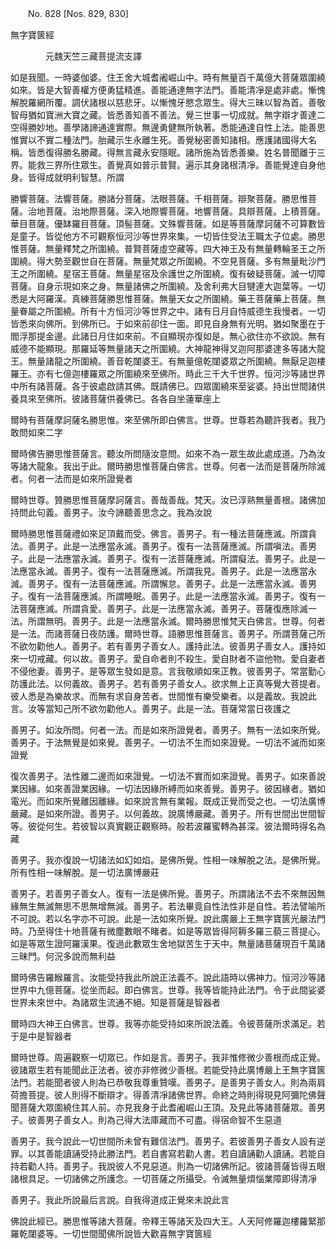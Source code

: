 ﻿　　No. 828 [Nos. 829, 830]

無字寶篋經

　　　　元魏天竺三藏菩提流支譯


如是我聞。一時婆伽婆。住王舍大城耆阇崛山中。時有無量百千萬億大菩薩眾圍繞如來。皆是大智善權方便勇猛精進。善能通達無字法門。善能清凈是處非處。慚愧解脫羅網所覆。調伏諸根以慈悲牙。以慚愧牙愍念眾生。得大三昧以智為首。善敬智母猶如寶洲大寶之藏。皆悉善知善不善法。覺三世事一切成就。無字辯才善達二空得勝妙地。善學諸諦通達實際。無邊勇健無所執著。悉能通達自性上法。能善思惟實以不實二種法門。胎藏示生永離生死。善覺秘密善知諸相。應護諸國得大名稱。皆悉復得勝名勝藏。得無言藏永安隱眠。諸所施為皆悉善樂。姓名普聞離于三界。能救三界所住眾生。善覺真如普示普賢。遍示其身諸根清凈。善能覺達自身他身。皆得成就明利智慧。所謂

勝響菩薩。法響菩薩。勝諸分菩薩。法眼菩薩。千相菩薩。辯聚菩薩。勝思惟菩薩。治地菩薩。治地際菩薩。深入地際響菩薩。地響菩薩。具辯菩薩。上積菩薩。華目菩薩。優缽羅目菩薩。頂髻菩薩。文殊響菩薩。如是等菩薩摩訶薩不可算數皆是童子。皆從他方不可觀察恒河沙等世界來集。一切皆住受法王職太子位處。勝思惟菩薩。無量釋梵之所圍繞。普賢菩薩虛空藏等。四大神王及有無量轉輪圣王之所圍繞。得大勢至觀世自在菩薩。無量梵眾之所圍繞。不空見菩薩。多有無量毗沙門王之所圍繞。星宿王菩薩。無量星宿及余護世之所圍繞。復有破疑菩薩。滅一切障菩薩。自身示現如來之身。無量諸佛之所圍繞。及舍利弗大目犍連大迦葉等。一切悉是大阿羅漢。真練菩薩勝思惟菩薩。無量天女之所圍繞。藥王菩薩藥上菩薩。無量眷屬之所圍繞。所有十方恒河沙等世界之中。諸有日月自恃威德生我慢者。一切皆悉來向佛所。到佛所已。于如來前卻住一面。即見自身無有光明。猶如聚墨在于閻浮那提金邊。此諸日月住如來前。不自顯現亦復如是。無心欲住亦不欲說。無有威德不能顯現。那羅延等無量諸天之所圍繞。大神龍神得叉迦阿那婆達多等諸大龍王。無量諸龍之所圍繞。善音乾闥婆王。有無量億乾闥婆眾之所圍繞。無厭足迦樓羅王。亦有七億迦樓羅眾之所圍繞來至佛所。時此三千大千世界。恒河沙等諸世界中所有諸菩薩。各于彼處啟請其佛。既請佛已。四眾圍繞來至娑婆。持出世間諸供養具來至佛所。彼諸菩薩供養佛已。各各自坐蓮華座上

爾時有菩薩摩訶薩名勝思惟。來至佛所即白佛言。世尊。世尊若為聽許我者。我乃敢問如來二字

爾時佛告勝思惟菩薩言。聽汝所問隨汝意問。如來不為一眾生故此處成道。乃為汝等諸大龍象。我出于此。爾時勝思惟菩薩白佛言。世尊。何者一法而是菩薩所除滅者。何者一法而是如來所證覺者

爾時世尊。贊勝思惟菩薩摩訶薩言。善哉善哉。梵天。汝已淳熟無量善根。諸佛加持問此句義。善男子。汝今諦聽善思念之。我為汝說

爾時勝思惟菩薩禮如來足頂戴而受。佛言。善男子。有一種法菩薩應滅。所謂貪法。善男子。此是一法應當永滅。善男子。復有一法菩薩應滅。所謂嗔法。善男子。此是一法應當永滅。善男子。復有一法菩薩應滅。所謂癡法。善男子。此是一法應當永滅。善男子。復有一法菩薩應滅。所謂我見。善男子。此是一法應當永滅。善男子。復有一法菩薩應滅。所謂懈怠。善男子。此是一法應當永滅。善男子。復有一法菩薩應滅。所謂睡眠。善男子。此是一法應當永滅。善男子。復有一法菩薩應滅。所謂貪愛。善男子。此是一法應當永滅。善男子。菩薩復應除滅一法。所謂無明。善男子。此是一法應當永滅。爾時勝思惟梵天白佛言。世尊。何者是一法。而諸菩薩日夜防護。爾時世尊。語勝思惟菩薩言。善男子。所謂菩薩己所不欲勿勸他人。善男子。若有善男子善女人。護持此法。彼善男子善女人。護持如來一切戒藏。何以故。善男子。愛自命者則不殺生。愛自財者不盜他物。愛自妻者不侵他妻。善男子。是等眾生發如是意。言我敬順如來正教。彼善男子。常當勤心防護此法。以何義故。善男子。若有善男子善女人。欲求無上正真等覺大菩提者。彼人悉是為樂故求。而無有求自身苦者。世間惟有樂受樂者。以是義故。我說此言。汝等當知己所不欲勿勸他人。善男子。此是一法。菩薩常當日夜護之

善男子。如汝所問。何者一法。而是如來所證覺者。善男子。無有一法如來所覺。善男子。于法無覺是如來覺。善男子。一切法不生而如來證覺。一切法不滅而如來證覺

復次善男子。法性離二邊而如來證覺。一切法不實而如來證覺。善男子。如來善說業因緣。如來善證業因緣。一切法因緣所縛而如來善覺。善男子。彼因緣者。猶如電光。而如來所覺離因離緣。如來說言無有業報。既成正覺而受之也。一切法廣博嚴藏。是如來所證。善男子。以何義故。說廣博嚴藏。善男子。所有世間出世間智等。彼從何生。若彼智以真實觀正觀察時。般若波羅蜜轉為甚深。彼法爾時得名為藏

善男子。我亦復說一切諸法如幻如焰。是佛所覺。性相一味解脫之法。是佛所覺。所有性相一味解脫。是一切法廣博嚴莊

善男子。若善男子善女人。復有一法是佛所覺。善男子。所謂諸法不去不來無因無緣無生無滅無思不思無增無減。善男子。若法畢竟自性法性非是自性。若法譬喻所不可說。若以名字亦不可說。此是一法如來所覺。說此廣嚴上王無字寶篋光嚴法門時。乃至得住十地菩薩有微塵數眼不睹者。如是等眾皆得阿耨多羅三藐三菩提心。如是等眾生證阿羅漢果。復過此數眾生舍地獄苦生于天中。無量諸菩薩現百千萬諸三昧門。何況多說而無利益

爾時佛告羅睺羅言。汝能受持我此所說正法義不。說此語時以佛神力。恒河沙等諸世界中九億菩薩。從坐而起。即白佛言。世尊。我等皆能持此法門。令于此間娑婆世界未來世中。為諸眾生流通不絕。知是菩薩是智器者

爾時四大神王白佛言。世尊。我等亦能受持如來所說法義。令彼菩薩所求滿足。若于是中是智器者

爾時世尊。周遍觀察一切眾已。作如是言。善男子。我非惟修微少善根而成正覺。彼諸眾生若有能聞此正法者。彼亦非修微少善根。若能受持此廣博嚴上王無字寶篋法門。若能聞者彼人則為已恭敬我尊重贊嘆。善男子。是善男子善女人。則為兩肩荷擔菩提。彼人則得不斷辯才。得善清凈諸佛世界。命終之時則得現見阿彌陀佛聲聞菩薩大眾圍繞住其人前。亦見我身于此耆阇崛山王頂。及見此等諸菩薩眾。善男子。彼善男子善女人。則為己得大法庫藏而不可盡。得宿命智不生惡道

善男子。我今說此一切世間所未曾有難信法門。善男子。若彼善男子善女人設有逆罪。以其善能讀誦受持此勝法門。若自書寫若勸人書。若自讀誦勸人讀誦。若能自持若勸人持。善男子。我說彼人不見惡道。則為一切諸佛所記。彼諸菩薩皆得五眼諸根具足。一切諸佛之所護念。一切菩薩之所攝受。令滅無量煩惱業障即得清凈

善男子。我此所說最后言說。自我得道成正覺來未說此言

佛說此經已。勝思惟等諸大菩薩。帝釋王等諸天及四大王。人天阿修羅迦樓羅緊那羅乾闥婆等。一切世間聞佛所說皆大歡喜無字寶篋經
